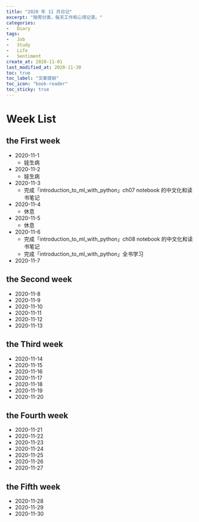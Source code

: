 ```yaml
---
title: "2020 年 11 月日记"
excerpt: "按周分类，每天工作和心得记录。"
categories:
-   Diary
tags:
-   Job
-   Study
-   Life
-   Sentiment
create_at: 2020-11-01
last_modified_at: 2020-11-30
toc: true
toc_label: "文章提纲"
toc_icon: "book-reader"
toc_sticky: true
---
```


# Week List

## the First week

-   2020-11-1
    -   娃生病
-   2020-11-2
    -   娃生病
-   2020-11-3
    -   完成「introduction_to_ml_with_python」ch07 notebook 的中文化和读书笔记
-   2020-11-4
    -   休息
-   2020-11-5
    -   休息
-   2020-11-6
    -   完成「introduction_to_ml_with_python」ch08 notebook 的中文化和读书笔记
    -   完成「introduction_to_ml_with_python」全书学习
-   2020-11-7

## the Second week

-   2020-11-8
-   2020-11-9
-   2020-11-10
-   2020-11-11
-   2020-11-12
-   2020-11-13

## the Third week

-   2020-11-14
-   2020-11-15
-   2020-11-16
-   2020-11-17
-   2020-11-18
-   2020-11-19
-   2020-11-20

## the Fourth week

-   2020-11-21
-   2020-11-22
-   2020-11-23
-   2020-11-24
-   2020-11-25
-   2020-11-26
-   2020-11-27

## the Fifth week

-   2020-11-28
-   2020-11-29
-   2020-11-30
